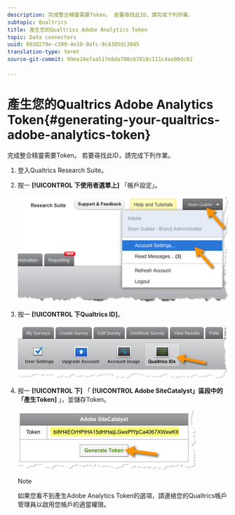 ```yaml
---
description: 完成整合精靈需要Token。 若要尋找此ID，請完成下列作業。
subtopic: Qualtrics
title: 產生您的Qualtrics Adobe Analytics Token
topic: Data connectors
uuid: 6038279e-c399-4e10-9afc-9c4305dc36d5
translation-type: tm+mt
source-git-commit: 99ee24efaa517e8da700c67818c111c4aa90dc02

---
```



# 產生您的Qualtrics Adobe Analytics Token{#generating-your-qualtrics-adobe-analytics-token}

完成整合精靈需要Token。 若要尋找此ID，請完成下列作業。

1. 登入Qualtrics Research Suite。
1. 按一 **[!UICONTROL 下使用者選單上]** 「帳戶設定」。

   ![](assets/qualtrics-token-1.png)

1. 按一 **[!UICONTROL 下Qualtrics ID]**。

   ![](assets/qualtrics-token-2.png)

1. 按一 **[!UICONTROL 下]** 「 **[!UICONTROL Adobe SiteCatalyst」區段中的「產生Token]** 」，並儲存Token。

   ![](assets/qualtrics-token-3.png)

   >[!NOTE]
   >
   >如果您看不到產生Adobe Analytics Token的選項，請連絡您的Qualtrics帳戶管理員以啟用您帳戶的適當權限。

